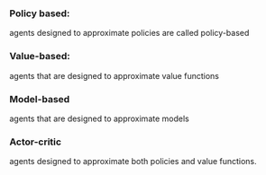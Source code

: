 

### Policy based: 
agents designed to approximate policies are called policy-based


### Value-based: 
agents that are designed to approximate value functions

### Model-based
agents that are designed to approximate models

### Actor-critic
agents designed to approximate both policies and value functions. 

